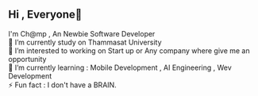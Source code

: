 ## Hi , Everyone👋<br>

I'm Ch@mp , An Newbie Software Developer<br>
🔭 I’m currently study on Thammasat University<br>
👯 I’m interested to working on Start up or Any company where give me an opportunity<br>🌱 I’m currently learning : Mobile Development , AI Engineering , Wev Development<br>⚡ Fun fact : I don't have a BRAIN. 
